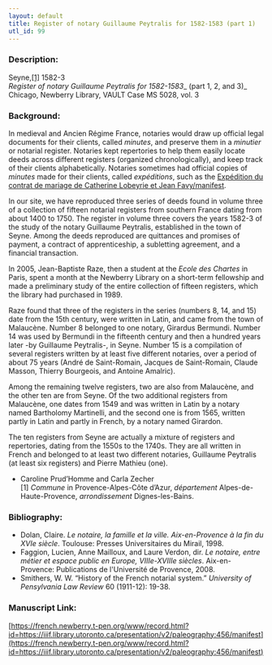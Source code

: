 ```yaml
---
layout: default
title: Register of notary Guillaume Peytralis for 1582-1583 (part 1)
utl_id: 99
---
```


### Description:

Seyne,<a id="_ftnref1">[[1]](#_ftn1)</a> 1582-3<br>
_Register of notary Guillaume Peytralis for 1582-1583__ (part 1, 2, and 3)_<br>
Chicago, Newberry Library, VAULT Case MS 5028, vol. 3

### Background:

In medieval and Ancien Régime France, notaries would draw up official legal documents for their clients, called _minutes_, and preserve them in a _minutier_ or notarial register. Notaries kept repertories to help them easily locate deeds across different registers (organized chronologically), and keep track of their clients alphabetically. Notaries sometimes had official copies of _minutes_ made for their clients, called _expéditions_, such as the [Expédition du contrat de mariage de Catherine Lobeyrie et Jean Favy/manifest](https://french.newberry.t-pen.org/www/record.html?id=https://iiif.library.utoronto.ca/presentation/v2/paleography:483#96ea133d-672a-4720-ac19-e84182d8b77e).

In our site, we have reproduced three series of deeds found in volume three of a collection of fifteen notarial registers from southern France dating from about 1400 to 1750. The register in volume three covers the years 1582-3 of the study of the notary Guillaume Peytralis, established in the town of Seyne. Among the deeds reproduced are quittances and promises of payment, a contract of apprenticeship, a subletting agreement, and a financial transaction.

In 2005, Jean-Baptiste Raze, then a student at the _Ecole des Chartes_ in Paris, spent a month at the Newberry Library on a short-term fellowship and made a preliminary study of the entire collection of fifteen registers, which the library had purchased in 1989.

Raze found that three of the registers in the series (numbers 8, 14, and 15) date from the 15th century, were written in Latin, and came from the town of Malaucène. Number 8 belonged to one notary, Girardus Bermundi. Number 14 was used by Bermundi in the fifteenth century and then a hundred years later -by Guillaume Peytralis-, in Seyne. Number 15 is a compilation of several registers written by at least five different notaries, over a period of about 75 years (André de Saint-Romain, Jacques de Saint-Romain, Claude Masson, Thierry Bourgeois, and Antoine Amalric).

Among the remaining twelve registers, two are also from Malaucène, and the other ten are from Seyne. Of the two additional registers from Malaucène, one dates from 1549 and was written in Latin by a notary named Bartholomy Martinelli, and the second one is from 1565, written partly in Latin and partly in French, by a notary named Girardon.

The ten registers from Seyne are actually a mixture of registers and repertories, dating from the 1550s to the 1740s. They are all written in French and belonged to at least two different notaries, Guillaume Peytralis (at least six registers) and Pierre Mathieu (one).

- Caroline Prud’Homme and Carla Zecher<br>
<a id="_ftn1">[1]</a> _Commune_ in Provence-Alpes-Côte d’Azur, _département_ Alpes-de-Haute-Provence, _arrondissement_ Dignes-les-Bains. 

### Bibliography:

- Dolan, Claire. _Le notaire, la famille et la ville. Aix-en-Provence à la fin du XVIe siècle_. Toulouse: Presses Universitaires du Mirail, 1998.
- Faggion, Lucien, Anne Mailloux, and Laure Verdon, dir. _Le notaire, entre métier et espace public en Europe, VIIIe-XVIIIe siècles_. Aix-en-Provence: Publications de l'Université de Provence, 2008.
- Smithers, W. W. “History of the French notarial system.” _University of Pensylvania Law Review_ 60 (1911-12): 19-38.

### Manuscript Link:

[https://french.newberry.t-pen.org/www/record.html?id=https://iiif.library.utoronto.ca/presentation/v2/paleography:456/manifest](https://french.newberry.t-pen.org/www/record.html?id=https://iiif.library.utoronto.ca/presentation/v2/paleography:456/manifest)
